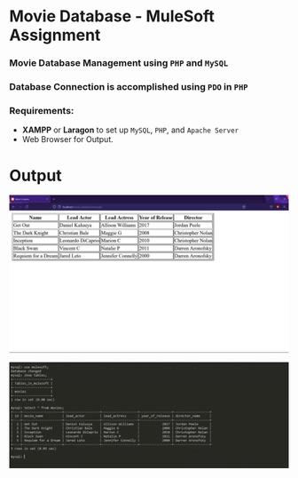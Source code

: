 # Movie Database - MuleSoft Assignment


### Movie Database Management using `PHP` and `MySQL`

### Database Connection is accomplished using `PDO` in `PHP`

### Requirements:

* **XAMPP** or **Laragon** to set up `MySQL`, `PHP`, and `Apache Server`
* Web Browser for Output.


# Output

![BrowserOutput](Output.png)

![Database](Db.png)

